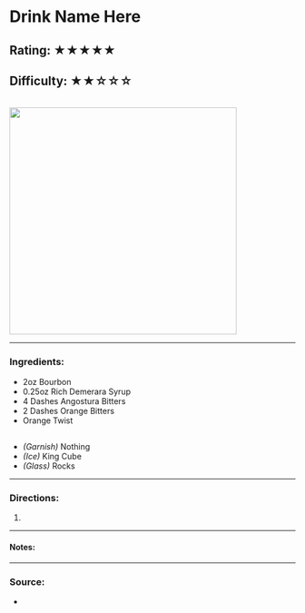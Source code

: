 # Drink Name Here

## Rating: ★★★★★
## Difficulty: ★★☆☆☆

<br>

<img src="../Images/" alt="" height="400">

<br>

---

### Ingredients:

* 2oz Bourbon
* 0.25oz Rich Demerara Syrup
* 4 Dashes Angostura Bitters
* 2 Dashes Orange Bitters
* Orange Twist
##
* *(Garnish)* Nothing
* *(Ice)* King Cube
* *(Glass)* Rocks

---

### Directions:
1. 
---

#### Notes:
> 

---

### Source:
* []()